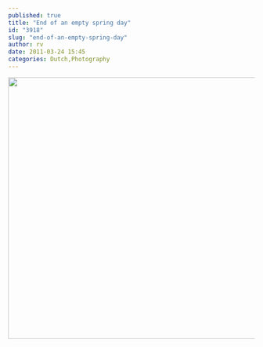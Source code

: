 ```yaml
---
published: true
title: "End of an empty spring day"
id: "3918"
slug: "end-of-an-empty-spring-day"
author: rv
date: 2011-03-24 15:45
categories: Dutch,Photography
---
```

<a href="https://s3.amazonaws.com/cfwblog/uploads/2011/03/IMG_9836PS2048.jpg"><img class="aligncenter size-full wp-image-3920" title="IMG_9836PSsml" src="https://s3.amazonaws.com/cfwblog/uploads/2011/03/IMG_9836PSsml.jpg" alt="" width="800" height="533" /></a>